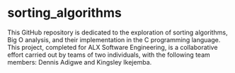 # sorting_algorithms
This GitHub repository is dedicated to the exploration of sorting algorithms, Big O analysis, and their implementation in the C programming language. This project, completed for ALX Software Engineering, is a collaborative effort carried out by teams of two individuals, with the following team members: Dennis Adigwe and Kingsley Ikejemba.
